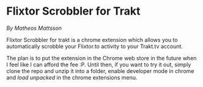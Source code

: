 # Flixtor Scrobbler for Trakt
*By Matheos Mattsson*

Flixtor Scrobbler for trakt is a chrome extension which allows you to automatically scrobble your Flixtor.to activity to your Trakt.tv account.

The plan is to put the extension in the Chrome web store in the future when I feel like I can afford the fee :P. Until then, if you want to try it out, simply clone the repo and unzip it into a folder, enable developer mode in chrome and *load unpacked* in the chrome extensions menu. 